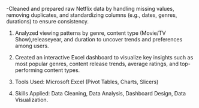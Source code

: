 -Cleaned and prepared raw Netflix data by handling missing values, removing duplicates, and standardizing columns (e.g., dates, genres, durations) to ensure consistency.
  
  1. Analyzed viewing patterns by genre, content type (Movie/TV Show),releaseyear, and duration to uncover trends and preferences among users.
  
  2. Created an interactive Excel dashboard to visualize key insights such as most popular genres, content release trends, average ratings, and top-performing content types.
  
  3. Tools Used: Microsoft Excel (Pivot Tables, Charts, Slicers)
 
  4. Skills Applied: Data Cleaning, Data Analysis, Dashboard Design, Data Visualization.
